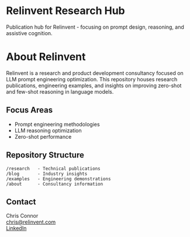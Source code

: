 # Relinvent Research Hub
Publication hub for Relinvent - focusing on prompt design, reasoning, and assistive cognition.  


# About Relinvent
Relinvent is a research and product development consultancy focused on LLM prompt engineering optimization. This repository houses research publications, engineering examples, and insights on improving zero-shot and few-shot reasoning in language models.


## Focus Areas
- Prompt engineering methodologies  
- LLM reasoning optimization  
- Zero-shot performance  


## Repository Structure
```
/research   - Technical publications  
/blog       - Industry insights  
/examples   - Engineering demonstrations  
/about      - Consultancy information  
```
## Contact
Chris Connor  
chris@relinvent.com  
[LinkedIn](https://www.linkedin.com/in/eclinicalguru/)
